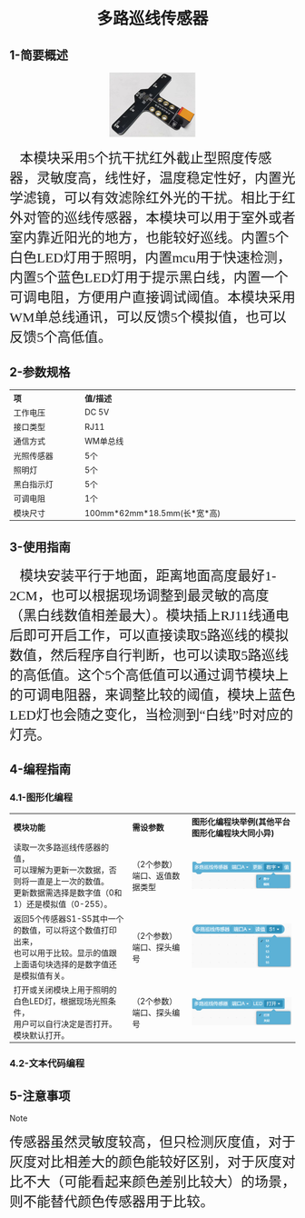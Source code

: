 <div align=center>
<h1 class="text-center">多路巡线传感器</h1>
</div>

## **1-简要概述**
<div align=center>
<img src="docs/electronic_modules/rj11/multiple_linefollower/multiple_linefollower.png" width=30%>
</div>

<p>
    <span style="font-family: 宋体, SimSun; font-size: 24px;">&nbsp; &nbsp;本模块采用5个抗干扰红外截止型照度传感器，灵敏度高，线性好，温度稳定性好，内置光学滤镜，可以有效滤除红外光的干扰。相比于红外对管的巡线传感器，本模块可以用于室外或者室内靠近阳光的地方，也能较好巡线。内置5个白色LED灯用于照明，内置mcu用于快速检测，内置5个蓝色LED灯用于提示黑白线，内置一个可调电阻，方便用户直接调试阈值。本模块采用WM单总线通讯，可以反馈5个模拟值，也可以反馈5个高低值。</span>
</p>

## **2-参数规格**

<!-- Table goes in the document BODY -->
<table class="imagetable" style="display: table; text-align: left;">
<tr>
    <th>项</th><th>值/描述</th>
</tr>
<tr>
    <td>工作电压</td><td>DC 5V</td>
</tr>
<tr>
    <td>接口类型</td><td>RJ11</td>
</tr>
<tr>
    <td>通信方式</td><td>WM单总线</td>
</tr>
<tr>
    <td>光照传感器</td><td>5个</td>
</tr>
<tr>
    <td>照明灯</td><td>5个</td>
</tr>
<tr>
    <td>黑白指示灯</td><td>5个</td>
</tr>
<tr>
    <td>可调电阻</td><td>1个</td>
</tr>
<tr>
    <td>模块尺寸</td><td>100mm*62mm*18.5mm(长*宽*高)</td>
</tr>
</table>

## **3-使用指南**

<p>
    <span style="font-family: 宋体, SimSun; font-size: 24px;">&nbsp; &nbsp;模块安装平行于地面，距离地面高度最好1-2CM，也可以根据现场调整到最灵敏的高度（黑白线数值相差最大）。模块插上RJ11线通电后即可开启工作，可以直接读取5路巡线的模拟数值，然后程序自行判断，也可以读取5路巡线的高低值。这个5个高低值可以通过调节模块上的可调电阻器，来调整比较的阈值，模块上蓝色LED灯也会随之变化，当检测到“白线”时对应的灯亮。</span>
</p>

## **4-编程指南**
### **4.1-图形化编程**

<table class="imagetable" style="display: table; text-align: left;">
<tr>
    <th>模块功能</th><th>需设参数</th><th>图形化编程块举例(其他平台图形化编程块大同小异)</th>
</tr>
<tr>
    <td>读取一次多路巡线传感器的值，<br>可以理解为更新一次数据，否则将一直是上一次的数值。<br>更新数据需选择是数字值（0和1）还是模拟值（0-255）。
</td><td>（2个参数）端口、返值数据类型</td><td><img src="docs/electronic_modules/rj11/multiple_linefollower/img.png"></td>
</tr>
<tr>
    <td>返回5个传感器S1-S5其中一个的数值，可以将这个数值打印出来，<br>也可以用于比较。显示的值跟上面语句块选择的是数字值还是模拟值有关。
</td><td>（2个参数）端口、探头编号</td><td><img src="docs/electronic_modules/rj11/multiple_linefollower/img_1.png"></td>
</tr>
<tr>
    <td>打开或关闭模块上用于照明的白色LED灯，根据现场光照条件，<br>用户可以自行决定是否打开。模块默认打开。
</td><td>（2个参数）端口、探头编号</td><td><img src="docs/electronic_modules/rj11/multiple_linefollower/img_2.png"></td>
</tr>
</table>

### **4.2-文本代码编程**

## **5-注意事项**
> [!NOTE]
> <font size=5>传感器虽然灵敏度较高，但只检测灰度值，对于灰度对比相差大的颜色能较好区别，对于灰度对比不大（可能看起来颜色差别比较大）的场景，则不能替代颜色传感器用于比较。</font>
